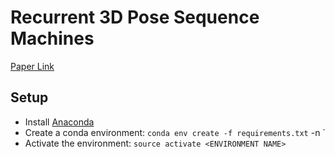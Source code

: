 # Recurrent 3D Pose Sequence Machines

[Paper Link](http://openaccess.thecvf.com/content_cvpr_2017/papers/Lin_Recurrent_3D_Pose_CVPR_2017_paper.pdf)

## Setup
- Install [Anaconda](https://conda.io/docs/user-guide/install/download.html)
- Create a conda environment: `conda env create -f requirements.txt` -n <ENVIRONMENT NAME>`
- Activate the environment: `source activate <ENVIRONMENT NAME>`

